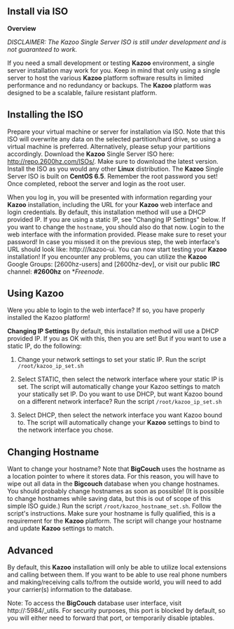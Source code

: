 ## Install via ISO 



**Overview**

*DISCLAIMER: The Kazoo Single Server ISO is still under development and is not guaranteed to work.*

If you need a small development or testing **Kazoo** environment, a single server installation may work for you. Keep in mind that only using a single server to host the various **Kazoo** platform software results in limited performance and no redundancy or backups. The **Kazoo** platform was designed to be a scalable, failure resistant platform. 
 
 
## Installing the ISO

Prepare your virtual machine or server for installation via ISO. Note that this ISO will overwrite any data on the selected partition/hard drive, so using a virtual machine is preferred. Alternatively, please setup your partitions accordingly. Download the **Kazoo** Single Server ISO here: http://repo.2600hz.com/ISOs/. Make sure to download the latest version. Install the ISO as you would any other **Linux** distribution. The **Kazoo** Single Server ISO is built on **CentOS 6.5**. Remember the root password you set! Once completed, reboot the server and login as the root user.

When you log in, you will be presented with information regarding your **Kazoo** installation, including the URL for your **Kazoo** web interface and login credentials. By default, this installation method will use a DHCP provided IP. If you are using a static IP, see "Changing IP Settings" below. If you want to change the `hostname`, you should also do that now. Login to the web interface with the information provided. Please make sure to reset your password! In case you missed it on the previous step, the web interface's URL should look like: http://<server-ip>/kazoo-ui. You can now start testing your **Kazoo** installation! If you encounter any problems, you can utilize the **Kazoo** Google Groups: [2600hz-users] and [2600hz-dev], or visit our public **IRC** channel: **#2600hz** on **Freenode*.
 
 
## Using Kazoo

Were you able to login to the web interface? If so, you have properly installed the Kazoo platform! 
 
**Changing IP Settings**
By default, this installation method will use a DHCP provided IP. If you as OK with this, then you are set! But if you want to use a static IP, do the following:

1. Change your network settings to set your static IP. Run the script `/root/kazoo_ip_set.sh`

2. Select STATIC, then select the network interface where your static IP is set. The script will automatically change your Kazoo settings to match your statically set IP. Do you want to use DHCP, but want Kazoo bound on a different network interface? Run the script `/root/kazoo_ip_set.sh`

3. Select DHCP, then select the network interface you want Kazoo bound to. The script will automatically change your **Kazoo** settings to bind to the network interface you chose.
 
 
## Changing Hostname

Want to change your hostname? Note that **BigCouch** uses the hostname as a location pointer to where it stores data. For this reason, you will have to wipe out all data in the **Bigcouch** database when you change hostnames. You should probably change hostnames as soon as possible! (It is possible to change hostnames while saving data, but this is out of scope of this simple ISO guide.) Run the script `/root/kazoo_hostname_set.sh`. Follow the script's instructions. Make sure your hostname is fully qualified, this is a requirement for the **Kazoo** platform. The script will change your hostname and update **Kazoo** settings to match.
 
 
## Advanced

By default, this **Kazoo** installation will only be able to utilize local extensions and calling between them. If you want to be able to use real phone numbers and making/receiving calls to/from the outside world, you will need to add your carrier(s) information to the database. 

Note: To access the **BigCouch** database user interface, visit http://<SERVER IP ADDRESS>:5984/_utils. For security purposes, this port is blocked by default, so you will either need to forward that port, or temporarily disable iptables.

